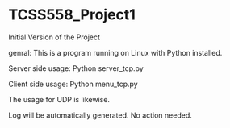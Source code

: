 TCSS558_Project1
================

Initial Version of the Project

<Usage>

genral:
This is a program running on Linux with Python installed.

Server side usage:
Python server_tcp.py

Client side usage:
Python menu_tcp.py

The usage for UDP is likewise.


Log will be automatically generated. No action needed.

